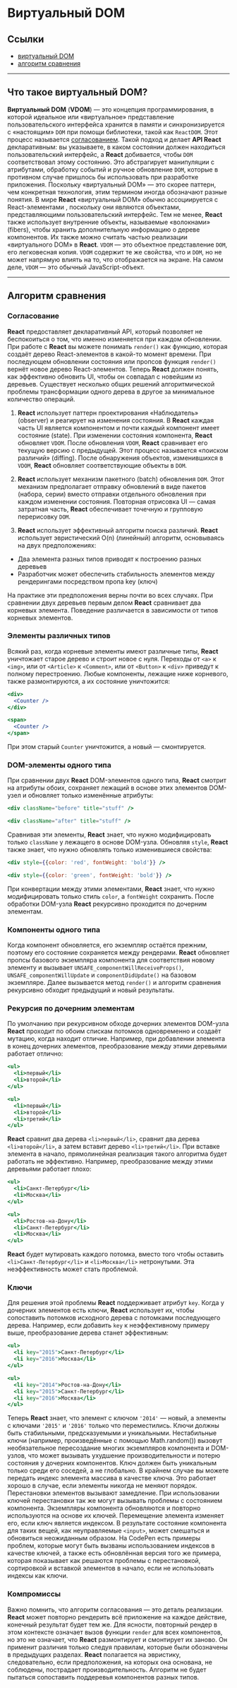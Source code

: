# **Виртуальный DOM**

## **Ссылки**

* [виртуальный DOM](#что-такое-виртуальный-dom)
* [алгоритм сравнения](#алгоритм-сравнения)

***

## **Что такое виртуальный DOM?**

**Виртуальный DOM** (**VDOM**) — это концепция программирования, в которой идеальное или «виртуальное» представление пользовательского интерфейса хранится в памяти и синхронизируется с «настоящим» `DOM` при помощи библиотеки, такой как `ReactDOM`. Этот процесс называется [согласованием](#алгоритм-сравнения). Такой подход и делает **API React** декларативным: вы указываете, в каком состоянии должен находиться пользовательский интерфейс, а **React** добивается, чтобы `DOM` соответствовал этому состоянию. Это абстрагирует манипуляции с атрибутами, обработку событий и ручное обновление `DOM`, которые в противном случае пришлось бы использовать при разработке приложения. Поскольку «виртуальный DOM» — это скорее паттерн, чем конкретная технология, этим термином иногда обозначают разные понятия. В мире **React** «виртуальный DOM» обычно ассоциируется с React-элементами , поскольку они являются объектами, представляющими пользовательский интерфейс. Тем не менее, **React** также использует внутренние объекты, называемые «волокнами» (fibers), чтобы хранить дополнительную информацию о дереве компонентов. Их также можно считать частью реализации «виртуального DOM» в **React**. `VDOM` — это объектное представление `DOM`, его легковесная копия. `VDOM` содержит те же свойства, что и `DOM`, но не может напрямую влиять на то, что отображается на экране. На самом деле, `VDOM` — это обычный JavaScript-объект.

***

## **Алгоритм сравнения**

### **Согласование**

**React** предоставляет декларативный API, который позволяет не беспокоиться о том, что именно изменяется при каждом обновлении. При работе с **React** вы можете понимать `render()` как функцию, которая создаёт дерево React-элементов в какой-то момент времени. При последующем обновлении состояния или пропсов функция `render()` вернёт новое дерево React-элементов. Теперь **React** должен понять, как эффективно обновить UI, чтобы он совпадал с новейшим из деревьев. Существует несколько общих решений алгоритмической проблемы трансформации одного дерева в другое за минимальное количество операций.

1. **React** использует паттерн проектирования «Наблюдатель» (observer) и реагирует на изменения состояния. В **React** каждая часть UI является компонентом и почти каждый компонент имеет состояние (state). При изменении состояния компонента, **React** обновляет `VDOM`. После обновления `VDOM`, **React** сравнивает его текущую версию с предыдущей. Этот процесс называется «поиском различий» (diffing). После обнаружения объектов, изменившихся в `VDOM`, **React** обновляет соответствующие объекты в `DOM`.

2. **React** использует механизм пакетного (batch) обновления `DOM`. Этот механизм предполагает отправку обновлений в виде пакетов (набора, серии) вместо отправки отдельного обновления при каждом изменении состояния.
Повторная отрисовка UI — самая затратная часть, **React** обеспечивает точечную и групповую перерисовку `DOM`.

3. **React** использует эффективный алгоритм поиска различий. **React** использует эвристический O(n) (линейный) алгоритм, основываясь на двух предположениях:

* Два элемента разных типов приводят к построению разных деревьев
* Разработчик может обеспечить стабильность элементов между рендерингами посредством пропа key (ключ)

На практике эти предположения верны почти во всех случаях.
При сравнении двух деревьев первым делом **React** сравнивает два корневых элемента. Поведение различается в зависимости от типов корневых элементов.

### **Элементы различных типов**

Всякий раз, когда корневые элементы имеют различные типы, **React** уничтожает старое дерево и строит новое с нуля. Переходы от `<a>` к `<img>`, или от `<Article>` к `<Comment>`, или от `<Button>` к `<div>` приведут к полному перестроению. Любые компоненты, лежащие ниже корневого, также размонтируются, а их состояние уничтожится:

````jsx
<div>
  <Counter />
</div>

<span>
  <Counter />
</span>
````

При этом старый `Counter` уничтожится, а новый — смонтируется.

### **DOM-элементы одного типа**

При сравнении двух **React** DOM-элементов одного типа, **React** смотрит на атрибуты обоих, сохраняет лежащий в основе этих элементов DOM-узел и обновляет только изменённые атрибуты:

````jsx
<div className="before" title="stuff" />

<div className="after" title="stuff" />
````

Сравнивая эти элементы, **React** знает, что нужно модифицировать только `className` у лежащего в основе DOM-узла. Обновляя `style`, **React** также знает, что нужно обновлять только изменившиеся свойства:

````jsx
<div style={{color: 'red', fontWeight: 'bold'}} />

<div style={{color: 'green', fontWeight: 'bold'}} />
````

При конвертации между этими элементами, **React** знает, что нужно модифицировать только стиль `color`, а `fontWeight` сохранить. После обработки DOM-узла **React** рекурсивно проходится по дочерним элементам.

### **Компоненты одного типа**

Когда компонент обновляется, его экземпляр остаётся прежним, поэтому его состояние сохраняется между рендерами. **React** обновляет пропсы базового экземпляра компонента для соответствия новому элементу и вызывает `UNSAFE_componentWillReceiveProps()`, `UNSAFE_componentWillUpdate` и `componentDidUpdate()` на базовом экземпляре. Далее вызывается метод `render()` и алгоритм сравнения рекурсивно обходит предыдущий и новый результаты.

### **Рекурсия по дочерним элементам**

По умолчанию при рекурсивном обходе дочерних элементов DOM-узла **React** проходит по обоим спискам потомков одновременно и создаёт мутацию, когда находит отличие. Например, при добавлении элемента в конец дочерних элементов, преобразование между этими деревьями работает отлично:

````jsx
<ul>
  <li>первый</li>
  <li>второй</li>
</ul>

<ul>
  <li>первый</li>
  <li>второй</li>
  <li>третий</li>
</ul>
````

**React** сравнит два дерева `<li>первый</li>`, сравнит два дерева `<li>второй</li>`, а затем вставит дерево `<li>третий</li>`. При вставке элемента в начало, прямолинейная реализация такого алгоритма будет работать не эффективно. Например, преобразование между этими деревьями работает плохо:

````jsx
<ul>
  <li>Санкт-Петербург</li>
  <li>Москва</li>
</ul>

<ul>
  <li>Ростов-на-Дону</li>
  <li>Санкт-Петербург</li>
  <li>Москва</li>
</ul>
````

**React** будет мутировать каждого потомка, вместо того чтобы оставить `<li>Санкт-Петербург</li>` и `<li>Москва</li>` нетронутыми. Эта неэффективность может стать проблемой.

### **Ключи**

Для решения этой проблемы **React** поддерживает атрибут `key`. Когда у дочерних элементов есть ключи, **React** использует их, чтобы сопоставить потомков исходного дерева с потомками последующего дерева. Например, если добавить `key` к неэффективному примеру выше, преобразование дерева станет эффективным:

````jsx
<ul>
  <li key="2015">Санкт-Петербург</li>
  <li key="2016">Москва</li>
</ul>

<ul>
  <li key="2014">Ростов-на-Дону</li>
  <li key="2015">Санкт-Петербург</li>
  <li key="2016">Москва</li>
</ul>
````

Теперь **React** знает, что элемент с ключом `'2014'` — новый, а элементы с ключами `'2015'` и `'2016'` только что переместились. Ключи должны быть стабильными, предсказуемыми и уникальными. Нестабильные ключи (например, произведённые с помощью Math.random()) вызовут необязательное пересоздание многих экземпляров компонента и DOM-узлов, что может вызывать ухудшение производительности и потерю состояния у дочерних компонентов. Ключ должен быть уникальным только среди его соседей, а не глобально. В крайнем случае вы можете передать индекс элемента массива в качестве ключа. Это работает хорошо в случае, если элементы никогда не меняют порядок. Перестановки элементов вызывают замедление. При использовании ключей перестановки так же могут вызывать проблемы с состоянием компонента. Экземпляры компонента обновляются и повторно используются на основе их ключей. Перемещение элемента изменяет его, если ключ является индексом. В результате состояние компонента для таких вещей, как неуправляемые `<input>`, может смешаться и обновиться неожиданным образом. На CodePen есть примеры проблем, которые могут быть вызваны использованием индексов в качестве ключей, а также есть обновлённая версия того же примера, которая показывает как решаются проблемы с перестановкой, сортировкой и вставкой элементов в начало, если не использовать индексы как ключи.

### **Компромиссы**

Важно помнить, что алгоритм согласования — это деталь реализации. **React** может повторно рендерить всё приложение на каждое действие, конечный результат будет тем же. Для ясности, повторный рендер в этом контексте означает вызов функции `render` для всех компонентов, но это не означает, что **React** размонтирует и смонтирует их заново. Он применит различия только следуя правилам, которые были обозначены в предыдущих разделах. **React** полагается на эвристику, следовательно, если предположения, на которых она основана, не соблюдены, пострадает производительность. Алгоритм не будет пытаться сопоставить поддеревья компонентов разных типов.
